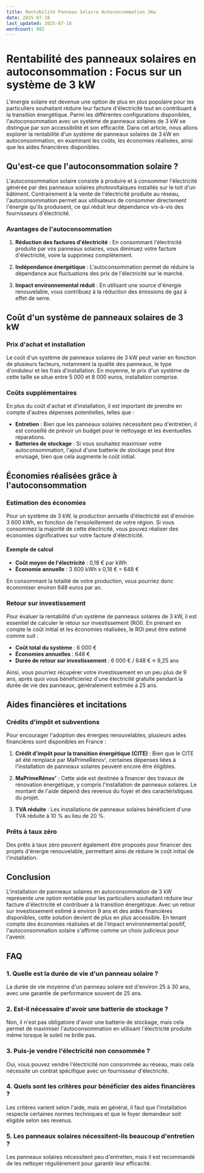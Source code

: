 ```yaml
---
title: Rentabilité Panneau Solaire Autoconsommation 3Kw
date: 2025-07-18
last_updated: 2025-07-18
wordcount: 902
---
```


# Rentabilité des panneaux solaires en autoconsommation : Focus sur un système de 3 kW

L'énergie solaire est devenue une option de plus en plus populaire pour les particuliers souhaitant réduire leur facture d'électricité tout en contribuant à la transition énergétique. Parmi les différentes configurations disponibles, l'autoconsommation avec un système de panneaux solaires de 3 kW se distingue par son accessibilité et son efficacité. Dans cet article, nous allons explorer la rentabilité d'un système de panneaux solaires de 3 kW en autoconsommation, en examinant les coûts, les économies réalisées, ainsi que les aides financières disponibles.

## Qu'est-ce que l'autoconsommation solaire ?

L'autoconsommation solaire consiste à produire et à consommer l'électricité générée par des panneaux solaires photovoltaïques installés sur le toit d'un bâtiment. Contrairement à la vente de l'électricité produite au réseau, l'autoconsommation permet aux utilisateurs de consommer directement l'énergie qu'ils produisent, ce qui réduit leur dépendance vis-à-vis des fournisseurs d'électricité.

### Avantages de l'autoconsommation

1. **Réduction des factures d'électricité** : En consommant l'électricité produite par vos panneaux solaires, vous diminuez votre facture d'électricité, voire la supprimez complètement.
   
2. **Indépendance énergétique** : L'autoconsommation permet de réduire la dépendance aux fluctuations des prix de l'électricité sur le marché.

3. **Impact environnemental réduit** : En utilisant une source d'énergie renouvelable, vous contribuez à la réduction des émissions de gaz à effet de serre.

## Coût d'un système de panneaux solaires de 3 kW

### Prix d'achat et installation

Le coût d'un système de panneaux solaires de 3 kW peut varier en fonction de plusieurs facteurs, notamment la qualité des panneaux, le type d'onduleur et les frais d'installation. En moyenne, le prix d'un système de cette taille se situe entre 5 000 et 8 000 euros, installation comprise. 

### Coûts supplémentaires

En plus du coût d'achat et d'installation, il est important de prendre en compte d'autres dépenses potentielles, telles que :

- **Entretien** : Bien que les panneaux solaires nécessitent peu d'entretien, il est conseillé de prévoir un budget pour le nettoyage et les éventuelles réparations.
- **Batteries de stockage** : Si vous souhaitez maximiser votre autoconsommation, l'ajout d'une batterie de stockage peut être envisagé, bien que cela augmente le coût initial.

## Économies réalisées grâce à l'autoconsommation

### Estimation des économies

Pour un système de 3 kW, la production annuelle d'électricité est d'environ 3 600 kWh, en fonction de l'ensoleillement de votre région. Si vous consommez la majorité de cette électricité, vous pouvez réaliser des économies significatives sur votre facture d'électricité.

#### Exemple de calcul

- **Coût moyen de l'électricité** : 0,18 € par kWh
- **Économie annuelle** : 3 600 kWh x 0,18 € = 648 €

En consommant la totalité de votre production, vous pourriez donc économiser environ 648 euros par an.

### Retour sur investissement

Pour évaluer la rentabilité d'un système de panneaux solaires de 3 kW, il est essentiel de calculer le retour sur investissement (ROI). En prenant en compte le coût initial et les économies réalisées, le ROI peut être estimé comme suit :

- **Coût total du système** : 6 000 €
- **Économies annuelles** : 648 €
- **Durée de retour sur investissement** : 6 000 € / 648 € ≈ 9,25 ans

Ainsi, vous pourriez récupérer votre investissement en un peu plus de 9 ans, après quoi vous bénéficieriez d'une électricité gratuite pendant la durée de vie des panneaux, généralement estimée à 25 ans.

## Aides financières et incitations

### Crédits d'impôt et subventions

Pour encourager l'adoption des énergies renouvelables, plusieurs aides financières sont disponibles en France :

1. **Crédit d'impôt pour la transition énergétique (CITE)** : Bien que le CITE ait été remplacé par MaPrimeRénov', certaines dépenses liées à l'installation de panneaux solaires peuvent encore être éligibles.
   
2. **MaPrimeRénov'** : Cette aide est destinée à financer des travaux de rénovation énergétique, y compris l'installation de panneaux solaires. Le montant de l'aide dépend des revenus du foyer et des caractéristiques du projet.

3. **TVA réduite** : Les installations de panneaux solaires bénéficient d'une TVA réduite à 10 % au lieu de 20 %.

### Prêts à taux zéro

Des prêts à taux zéro peuvent également être proposés pour financer des projets d'énergie renouvelable, permettant ainsi de réduire le coût initial de l'installation.

## Conclusion

L'installation de panneaux solaires en autoconsommation de 3 kW représente une option rentable pour les particuliers souhaitant réduire leur facture d'électricité et contribuer à la transition énergétique. Avec un retour sur investissement estimé à environ 9 ans et des aides financières disponibles, cette solution devient de plus en plus accessible. En tenant compte des économies réalisées et de l'impact environnemental positif, l'autoconsommation solaire s'affirme comme un choix judicieux pour l'avenir.

## FAQ

### 1. Quelle est la durée de vie d'un panneau solaire ?

La durée de vie moyenne d'un panneau solaire est d'environ 25 à 30 ans, avec une garantie de performance souvent de 25 ans.

### 2. Est-il nécessaire d'avoir une batterie de stockage ?

Non, il n'est pas obligatoire d'avoir une batterie de stockage, mais cela permet de maximiser l'autoconsommation en utilisant l'électricité produite même lorsque le soleil ne brille pas.

### 3. Puis-je vendre l'électricité non consommée ?

Oui, vous pouvez vendre l'électricité non consommée au réseau, mais cela nécessite un contrat spécifique avec un fournisseur d'électricité.

### 4. Quels sont les critères pour bénéficier des aides financières ?

Les critères varient selon l'aide, mais en général, il faut que l'installation respecte certaines normes techniques et que le foyer demandeur soit éligible selon ses revenus.

### 5. Les panneaux solaires nécessitent-ils beaucoup d'entretien ?

Les panneaux solaires nécessitent peu d'entretien, mais il est recommandé de les nettoyer régulièrement pour garantir leur efficacité.